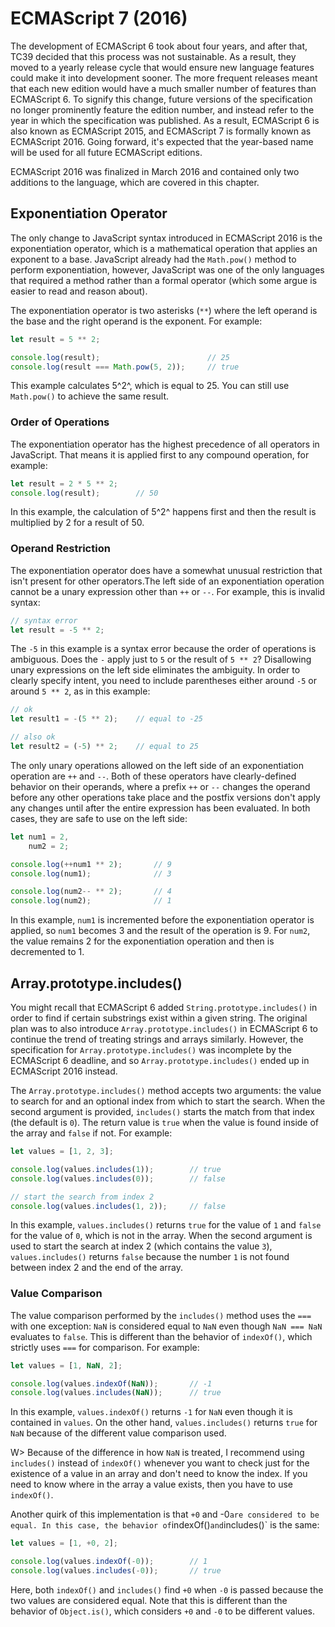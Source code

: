# ECMAScript 7 (2016)

The development of ECMAScript 6 took about four years, and after that, TC39 decided that this process was not sustainable. As a result, they moved to a yearly release cycle that would ensure new language features could make it into development sooner. The more frequent releases meant that each new edition would have a much smaller number of features than ECMAScript 6. To signify this change, future versions of the specification no longer prominently feature the edition number, and instead refer to the year in which the specification was published. As a result, ECMAScript 6 is also known as ECMAScript 2015, and ECMAScript 7 is formally known as ECMAScript 2016. Going forward, it's expected that the year-based name will be used for all future ECMAScript editions.

ECMAScript 2016 was finalized in March 2016 and contained only two additions to the language, which are covered in this chapter.


## Exponentiation Operator

The only change to JavaScript syntax introduced in ECMAScript 2016 is the exponentiation operator, which is a mathematical operation that applies an exponent to a base. JavaScript already had the `Math.pow()` method to perform exponentiation, however, JavaScript was one of the only languages that required a method rather than a formal operator (which some argue is easier to read and reason about).

The exponentiation operator is two asterisks (`**`) where the left operand is the base and the right operand is the exponent. For example:

```js
let result = 5 ** 2;

console.log(result);                        // 25
console.log(result === Math.pow(5, 2));     // true
```

This example calculates 5^2^, which is equal to 25. You can still use `Math.pow()` to achieve the same result.

### Order of Operations

The exponentiation operator has the highest precedence of all operators in JavaScript. That means it is applied first to any compound operation, for example:

```js
let result = 2 * 5 ** 2;
console.log(result);        // 50
```

In this example, the calculation of 5^2^ happens first and then the result is multiplied by 2 for a result of 50.

### Operand Restriction

The exponentiation operator does have a somewhat unusual restriction that isn't present for other operators.The left side of an exponentiation operation cannot be a unary expression other than `++` or `--`. For example, this is invalid syntax:

```js
// syntax error
let result = -5 ** 2;
```

The `-5` in this example is a syntax error because the order of operations is ambiguous. Does the `-` apply just to `5` or the result of `5 ** 2`? Disallowing unary expressions on the left side eliminates the ambiguity. In order to clearly specify intent, you need to include parentheses either around `-5` or around `5 ** 2`, as in this example:

```js
// ok
let result1 = -(5 ** 2);    // equal to -25

// also ok
let result2 = (-5) ** 2;    // equal to 25
```

The only unary operations allowed on the left side of an exponentiation operation are `++` and `--`. Both of these operators have clearly-defined behavior on their operands, where a prefix `++` or `--` changes the operand before any other operations take place and the postfix versions don't apply any changes until after the entire expression has been evaluated. In both cases, they are safe to use on the left side:

```js
let num1 = 2,
    num2 = 2;

console.log(++num1 ** 2);       // 9
console.log(num1);              // 3

console.log(num2-- ** 2);       // 4
console.log(num2);              // 1
```

In this example, `num1` is incremented before the exponentiation operator is applied, so `num1` becomes 3 and the result of the operation is 9. For `num2`, the value remains 2 for the exponentiation operation and then is decremented to 1.

## Array.prototype.includes()

You might recall that ECMAScript 6 added `String.prototype.includes()` in order to find if certain substrings exist within a given string. The original plan was to also introduce `Array.prototype.includes()` in ECMAScript 6 to continue the trend of treating strings and arrays similarly. However, the specification for `Array.prototype.includes()` was incomplete by the ECMAScript 6 deadline, and so `Array.prototype.includes()` ended up in ECMAScript 2016 instead.

The `Array.prototype.includes()` method accepts two arguments: the value to search for and an optional index from which to start the search. When the second argument is provided, `includes()` starts the match from that index (the default is `0`). The return value is `true` when the value is found inside of the array and `false` if not. For example:

```js
let values = [1, 2, 3];

console.log(values.includes(1));        // true
console.log(values.includes(0));        // false

// start the search from index 2
console.log(values.includes(1, 2));     // false
```

In this example, `values.includes()` returns `true` for the value of `1` and `false` for the value of `0`, which is not in the array. When the second argument is used to start the search at index 2 (which contains the value `3`), `values.includes()` returns `false` because the number `1` is not found between index 2 and the end of the array.

### Value Comparison

The value comparison performed by the `includes()` method uses the `===` with one exception: `NaN` is considered equal to `NaN` even though `NaN === NaN` evaluates to `false`. This is different than the behavior of `indexOf()`, which strictly uses `===` for comparison. For example:

```js
let values = [1, NaN, 2];

console.log(values.indexOf(NaN));       // -1
console.log(values.includes(NaN));      // true
```

In this example, `values.indexOf()` returns `-1` for `NaN` even though it is contained in `values`. On the other hand, `values.includes()` returns `true` for `NaN` because of the different value comparison used.

W> Because of the difference in how `NaN` is treated, I recommend using `includes()` instead of `indexOf()` whenever you want to check just for the existence of a value in an array and don't need to know the index. If you need to know where in the array a value exists, then you have to use `indexOf()`.

Another quirk of this implementation is that `+0` and -0` are considered to be equal. In this case, the behavior of `indexOf()` and `includes()` is the same:

```js
let values = [1, +0, 2];

console.log(values.indexOf(-0));        // 1
console.log(values.includes(-0));       // true
```

Here, both `indexOf()` and `includes()` find `+0` when `-0` is passed because the two values are considered equal. Note that this is different than the behavior of `Object.is()`, which considers `+0` and `-0` to be different values.
